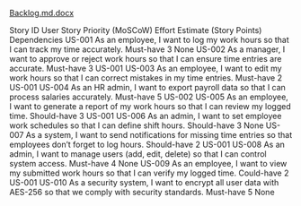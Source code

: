 
[Backlog.md.docx](https://github.com/user-attachments/files/19411761/Backlog.md.docx)

Story ID	User Story	Priority (MoSCoW)	Effort Estimate (Story Points)	Dependencies
US-001	As an employee, I want to log my work hours so that I can track my time accurately.	Must-have	3	None
US-002	As a manager, I want to approve or reject work hours so that I can ensure time entries are accurate.	Must-have	3	US-001
US-003	As an employee, I want to edit my work hours so that I can correct mistakes in my time entries.	Must-have	2	US-001
US-004	As an HR admin, I want to export payroll data so that I can process salaries accurately.	Must-have	5	US-002
US-005	As an employee, I want to generate a report of my work hours so that I can review my logged time.	Should-have	3	US-001
US-006	As an admin, I want to set employee work schedules so that I can define shift hours.	Should-have	3	None
US-007	As a system, I want to send notifications for missing time entries so that employees don’t forget to log hours.	Should-have	2	US-001
US-008	As an admin, I want to manage users (add, edit, delete) so that I can control system access.	Must-have	4	None
US-009	As an employee, I want to view my submitted work hours so that I can verify my logged time.	Could-have	2	US-001
US-010	As a security system, I want to encrypt all user data with AES-256 so that we comply with security standards.	Must-have	5	None

